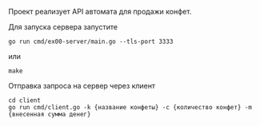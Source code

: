 Проект реализует API автомата для продажи конфет.

Для запуска сервера запустите 
```
go run cmd/ex00-server/main.go --tls-port 3333
```
или 
```
make 
```
Отправка запроса на сервер через клиент
```
cd client
go run cmd/client.go -k {название конфеты} -с {количество конфет} -m {внесенная сумма денег}
```